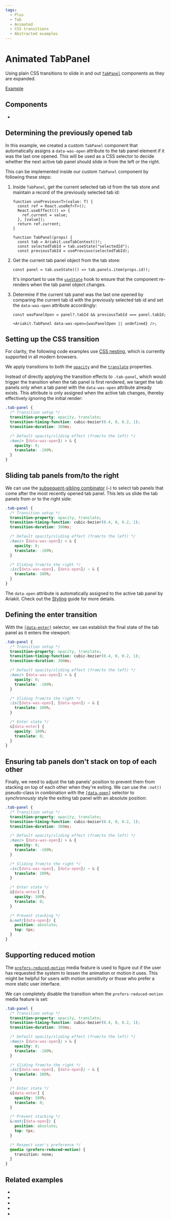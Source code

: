 ```yaml
---
tags:
  - Plus
  - Tab
  - Animated
  - CSS transitions
  - Abstracted examples
---
```


# Animated TabPanel

<div data-description>

Using plain CSS transitions to slide in and out [`TabPanel`](/reference/tab-panel) components as they are expanded.

</div>

<div data-tags></div>

<a href="./index.tsx" data-playground>Example</a>

## Components

<div data-cards="components">

- [](/components/tab)

</div>

## Determining the previously opened tab

In this example, we created a custom `TabPanel` component that automatically assigns a `data-was-open` attribute to the tab panel element if it was the last one opened. This will be used as a CSS selector to decide whether the next active tab panel should slide in from the left or the right.

This can be implemented inside our custom `TabPanel` component by following these steps:

1. Inside `TabPanel`, get the current selected tab id from the tab store and maintain a record of the previously selected tab id:

   ```tsx {11,12} "selectedTabId" "previousTabId"
   function usePrevious<T>(value: T) {
     const ref = React.useRef<T>();
     React.useEffect(() => {
       ref.current = value;
     }, [value]);
     return ref.current;
   }

   function TabPanel(props) {
     const tab = Ariakit.useTabContext()!;
     const selectedTabId = tab.useState("selectedId");
     const previousTabId = usePrevious(selectedTabId);
   ```

2. Get the current tab panel object from the tab store:

   ```tsx
   const panel = tab.useState(() => tab.panels.item(props.id));
   ```

   It's important to use the [`useState`](/reference/use-tab-store#usestate) hook to ensure that the component re-renders when the tab panel object changes.

3. Determine if the current tab panel was the last one opened by comparing the current tab id with the previously selected tab id and set the `data-was-open` attribute accordingly:

   ```tsx
   const wasPanelOpen = panel?.tabId && previousTabId === panel.tabId;

   <Ariakit.TabPanel data-was-open={wasPanelOpen || undefined} />;
   ```

## Setting up the CSS transition

<aside data-type="note" title="CSS nesting">

For clarity, the following code examples use [CSS nesting](https://developer.mozilla.org/en-US/docs/Web/CSS/CSS_nesting), which is currently supported in all modern browsers.

</aside>

We apply transitions to both the [`opacity`](https://developer.mozilla.org/en-US/docs/Web/CSS/opacity) and the [`translate`](https://developer.mozilla.org/en-US/docs/Web/CSS/translate) properties.

Instead of directly applying the transition effects to `.tab-panel`, which would trigger the transition when the tab panel is first rendered, we target the tab panels only when a tab panel with the `data-was-open` attribute already exists. This attribute is only assigned when the active tab changes, thereby effectively ignoring the initial render:

```css {3-5,8-11}
.tab-panel {
  /* Transition setup */
  transition-property: opacity, translate;
  transition-timing-function: cubic-bezier(0.4, 0, 0.2, 1);
  transition-duration: 300ms;

  /* Default opacity/sliding effect (from/to the left) */
  :has(> [data-was-open]) > & {
    opacity: 0;
    translate: -100%;
  }
}
```

## Sliding tab panels from/to the right

We can use the [subsequent-sibling combinator](https://developer.mozilla.org/en-US/docs/Web/CSS/Subsequent-sibling_combinator) (`~`) to select tab panels that come after the most recently opened tab panel. This lets us slide the tab panels from or to the right side:

```css {14-16}
.tab-panel {
  /* Transition setup */
  transition-property: opacity, translate;
  transition-timing-function: cubic-bezier(0.4, 0, 0.2, 1);
  transition-duration: 300ms;

  /* Default opacity/sliding effect (from/to the left) */
  :has(> [data-was-open]) > & {
    opacity: 0;
    translate: -100%;
  }

  /* Sliding from/to the right */
  :is([data-was-open], [data-open]) ~ & {
    translate: 100%;
  }
}
```

The `data-open` attribute is automatically assigned to the active tab panel by Ariakit. Check out the [Styling](/guide/styling#data-open) guide for more details.

## Defining the enter transition

With the [`[data-enter]`](/guide/styling#data-enter) selector, we can establish the final state of the tab panel as it enters the viewport:

```css {19-22}
.tab-panel {
  /* Transition setup */
  transition-property: opacity, translate;
  transition-timing-function: cubic-bezier(0.4, 0, 0.2, 1);
  transition-duration: 300ms;

  /* Default opacity/sliding effect (from/to the left) */
  :has(> [data-was-open]) > & {
    opacity: 0;
    translate: -100%;
  }

  /* Sliding from/to the right */
  :is([data-was-open], [data-open]) ~ & {
    translate: 100%;
  }

  /* Enter state */
  &[data-enter] {
    opacity: 100%;
    translate: 0;
  }
}
```

## Ensuring tab panels don't stack on top of each other

Finally, we need to adjust the tab panels' position to prevent them from stacking on top of each other when they're exiting. We can use the `:not()` pseudo-class in combination with the [`[data-open]`](/guide/styling#data-open) selector to _synchronously_ style the exiting tab panel with an absolute position:

```css {25-28}
.tab-panel {
  /* Transition setup */
  transition-property: opacity, translate;
  transition-timing-function: cubic-bezier(0.4, 0, 0.2, 1);
  transition-duration: 300ms;

  /* Default opacity/sliding effect (from/to the left) */
  :has(> [data-was-open]) > & {
    opacity: 0;
    translate: -100%;
  }

  /* Sliding from/to the right */
  :is([data-was-open], [data-open]) ~ & {
    translate: 100%;
  }

  /* Enter state */
  &[data-enter] {
    opacity: 100%;
    translate: 0;
  }

  /* Prevent stacking */
  &:not([data-open]) {
    position: absolute;
    top: 0px;
  }
}
```

## Supporting reduced motion

The [`prefers-reduced-motion`](https://developer.mozilla.org/en-US/docs/Web/CSS/@media/prefers-reduced-motion) media feature is used to figure out if the user has requested the system to lessen the animation or motion it uses. This might be helpful for users with motion sensitivity or those who prefer a more static user interface.

We can completely disable the transition when the `prefers-reduced-motion` media feature is set:

```css {31-33}
.tab-panel {
  /* Transition setup */
  transition-property: opacity, translate;
  transition-timing-function: cubic-bezier(0.4, 0, 0.2, 1);
  transition-duration: 300ms;

  /* Default opacity/sliding effect (from/to the left) */
  :has(> [data-was-open]) > & {
    opacity: 0;
    translate: -100%;
  }

  /* Sliding from/to the right */
  :is([data-was-open], [data-open]) ~ & {
    translate: 100%;
  }

  /* Enter state */
  &[data-enter] {
    opacity: 100%;
    translate: 0;
  }

  /* Prevent stacking */
  &:not([data-open]) {
    position: absolute;
    top: 0px;
  }

  /* Respect user's preference */
  @media (prefers-reduced-motion) {
    transition: none;
  }
}
```

## Related examples

<div data-cards="examples">

- [](/examples/disclosure-animated)
- [](/examples/combobox-animated)
- [](/examples/dialog-animated)
- [](/examples/select-animated)
- [](/examples/combobox-tabs)

</div>
